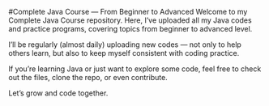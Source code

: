 #Complete Java Course — From Beginner to Advanced
Welcome to my Complete Java Course repository.
Here, I’ve uploaded all my Java codes and practice programs, covering topics from beginner to advanced level.

I’ll be regularly (almost daily) uploading new codes — not only to help others learn, but also to keep myself consistent with coding practice.

If you’re learning Java or just want to explore some code, feel free to check out the files, clone the repo, or even contribute.

Let’s grow and code together.

